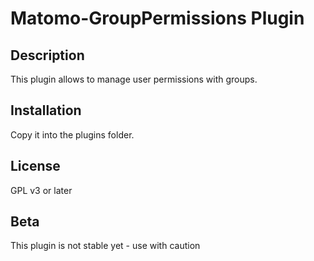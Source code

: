 # Matomo-GroupPermissions Plugin

## Description

This plugin allows to manage user permissions with groups.

## Installation

Copy it into the plugins folder.

## License

GPL v3 or later

## Beta 

This plugin is not stable yet - use with caution

